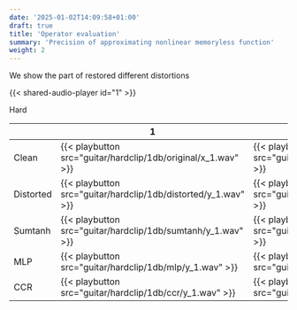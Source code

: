 ```yaml
---
date: '2025-01-02T14:09:58+01:00'
draft: true
title: 'Operator evaluation'
summary: 'Precision of approximating nonlinear memoryless function'
weight: 2
---
```


We show the part of restored
different distortions


{{< shared-audio-player id="1" >}}


Hard 

| | 1 | 2 | 3 | 4 | 5|
|---|---|---|---|---|---|
| Clean| {{< playbutton src="guitar/hardclip/1db/original/x_1.wav" >}} | {{< playbutton src="guitar/hardclip/1db/original/x_2.wav" >}} | {{< playbutton src="guitar/hardclip/1db/original/x_3.wav" >}} | {{< playbutton src="guitar/hardclip/1db/original/x_4.wav" >}} | {{< playbutton src="guitar/hardclip/1db/original/x_5.wav" >}} |
| Distorted| {{< playbutton src="guitar/hardclip/1db/distorted/y_1.wav" >}} | {{< playbutton src="guitar/hardclip/1db/distorted/y_2.wav" >}} | {{< playbutton src="guitar/hardclip/1db/distorted/y_3.wav" >}} | {{< playbutton src="guitar/hardclip/1db/distorted/y_4.wav" >}} | {{< playbutton src="guitar/hardclip/1db/distorted/y_5.wav" >}} |
| Sumtanh| {{< playbutton src="guitar/hardclip/1db/sumtanh/y_1.wav" >}} | {{< playbutton src="guitar/hardclip/1db/sumtanh/y_2.wav" >}} | {{< playbutton src="guitar/hardclip/1db/sumtanh/y_3.wav" >}} | {{< playbutton src="guitar/hardclip/1db/sumtanh/y_4.wav" >}} | {{< playbutton src="guitar/hardclip/1db/sumtanh/y_5.wav" >}} |
| MLP | {{< playbutton src="guitar/hardclip/1db/mlp/y_1.wav" >}} | {{< playbutton src="guitar/hardclip/1db/mlp/y_2.wav" >}} | {{< playbutton src="guitar/hardclip/1db/mlp/y_3.wav" >}} | {{< playbutton src="guitar/hardclip/1db/mlp/y_4.wav" >}} | {{< playbutton src="guitar/hardclip/1db/mlp/y_5.wav" >}} |
| CCR | {{< playbutton src="guitar/hardclip/1db/ccr/y_1.wav" >}} | {{< playbutton src="guitar/hardclip/1db/ccr/y_2.wav" >}} | {{< playbutton src="guitar/hardclip/1db/ccr/y_3.wav" >}} | {{< playbutton src="guitar/hardclip/1db/ccr/y_4.wav" >}} | {{< playbutton src="guitar/hardclip/1db/ccr/y_5.wav" >}} |

